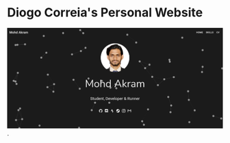 # Diogo Correia's Personal Website

![Website Screenshot](https://github.com/mohd-akram33/mohd-akram33.github.io/blob/main/Git_Project/PortFolio_Akram/Project_Portfolio/Screenshot/Site.png).
